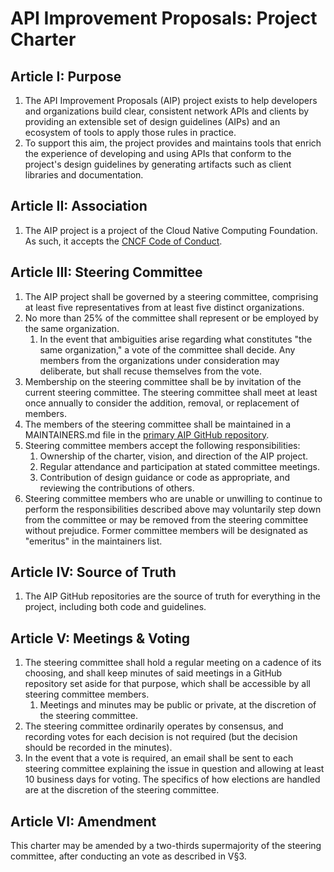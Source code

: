 # API Improvement Proposals: Project Charter

## Article I: Purpose

1. The API Improvement Proposals (AIP) project exists to help developers and organizations build clear, consistent network APIs and clients by providing an extensible set of design guidelines (AIPs) and an ecosystem of tools to apply those rules in practice.
2. To support this aim, the project provides and maintains tools that enrich the experience of developing and using APIs that conform to the project's design guidelines by generating artifacts such as client libraries and documentation.


## Article II: Association

1. The AIP project is a project of the Cloud Native Computing Foundation. As such, it accepts the [CNCF Code of Conduct](https://github.com/cncf/foundation/blob/master/code-of-conduct.md).

## Article III: Steering Committee

1. The AIP project shall be governed by a steering committee, comprising at least five representatives from at least five distinct organizations.
2. No more than 25% of the committee shall represent or be employed by the same organization.
    1. In the event that ambiguities arise regarding what constitutes "the same organization," a vote of the committee shall decide. Any members from the organizations under consideration may deliberate, but shall recuse themselves from the vote.
3. Membership on the steering committee shall be by invitation of the current steering committee. The steering committee shall meet at least once annually to consider the addition, removal, or replacement of members.
4. The members of the steering committee shall be maintained in a MAINTAINERS.md file in the [primary AIP GitHub repository](https://github.com/aip-dev/aip).
5. Steering committee members accept the following responsibilities:
    1. Ownership of the charter, vision, and direction of the AIP project.
    2. Regular attendance and participation at stated committee meetings.
    3. Contribution of design guidance or code as appropriate, and reviewing the contributions of others.
6. Steering committee members who are unable or unwilling to continue to perform the responsibilities described above may voluntarily step down from the committee or may be removed from the steering committee without prejudice. Former committee members will be designated as "emeritus" in the maintainers list.


## Article IV: Source of Truth

1. The AIP GitHub repositories are the source of truth for everything in the project, including both code and guidelines.

## Article V: Meetings & Voting

1. The steering committee shall hold a regular meeting on a cadence of its choosing, and shall keep minutes of said meetings in a GitHub repository set aside for that purpose, which shall be accessible by all steering committee members.
    1. Meetings and minutes may be public or private, at the discretion of the steering committee.
2. The steering committee ordinarily operates by consensus, and recording votes for each decision is not required (but the decision should be recorded in the minutes).
3. In the event that a vote is required, an email shall be sent to each steering committee explaining the issue in question and allowing at least 10 business days for voting. The specifics of how elections are handled are at the discretion of the steering committee.

## Article VI: Amendment

This charter may be amended by a two-thirds supermajority of the steering committee, after conducting an vote as described in V§3.